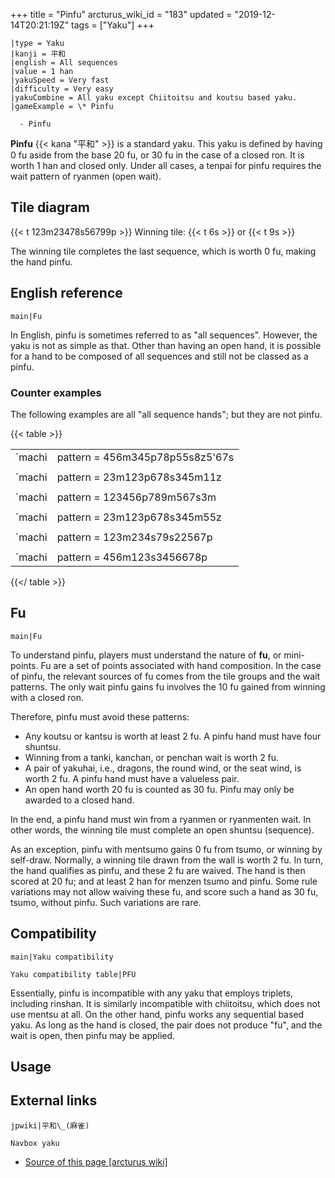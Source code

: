 +++
title = "Pinfu"
arcturus_wiki_id = "183"
updated = "2019-12-14T20:21:19Z"
tags = ["Yaku"]
+++

```yaku
|type = Yaku
|kanji = 平和
|english = All sequences
|value = 1 han
|yakuSpeed = Very fast
|difficulty = Very easy
|yakuCombine = All yaku except Chiitoitsu and koutsu based yaku.
|gameExample = \* Pinfu

  - Pinfu

```

**Pinfu** {{< kana "平和" >}} is a standard yaku. This yaku is defined by having 0 fu aside from the
base 20 fu, or 30 fu in the case of a closed ron. It is worth 1 han and closed only. Under all
cases, a tenpai for pinfu requires the wait pattern of ryanmen (open wait).

## Tile diagram

{{< t 123m23478s56799p >}} Winning tile: {{< t 6s >}} or {{< t 9s >}}

The winning tile completes the last sequence, which is worth 0 fu, making the hand pinfu.

## English reference

`main|Fu`

In English, pinfu is sometimes referred to as "all sequences". However, the yaku is not as simple as
that. Other than having an open hand, it is possible for a hand to be composed of all sequences and
still not be classed as a pinfu.

### Counter examples

The following examples are all "all sequence hands"; but they are not pinfu.

{{< table >}}

|                                                                             |                                                                                                                                                                                                                                                                  |
| --------------------------------------------------------------------------- | ---------------------------------------------------------------------------------------------------------------------------------------------------------------------------------------------------------------------------------------------------------------- |
| `machi|pattern = 456m345p78p55s8z5'67s|tilewaits = 69p|wait status = Agari` | Every tile group is a sequence, but this hand is open.                                                                                                                                                                                                           |
|                                                                             |                                                                                                                                                                                                                                                                  |
| `machi|pattern = 23m123p678s345m11z|tilewaits = 14m|wait status = Agari`    | The pair of east winds disqualifies the hand as pinfu for the dealer or for any player in the east round.                                                                                                                                                        |
|                                                                             |                                                                                                                                                                                                                                                                  |
| `machi|pattern = 123456p789m567s3m|tilewaits = 3m|wait status = Agari`      | The pair wait disqualifies this hand as pinfu.                                                                                                                                                                                                                   |
|                                                                             |                                                                                                                                                                                                                                                                  |
| `machi|pattern = 23m123p678s345m55z|tilewaits = 14m|wait status = Agari`    | The dragon pair does not qualify this hand as pinfu.                                                                                                                                                                                                             |
|                                                                             |                                                                                                                                                                                                                                                                  |
| `machi|pattern = 123m234s79s22567p|tilewaits = 8s|wait status = Agari`      | The middle wait does not qualify this hand as pinfu.                                                                                                                                                                                                             |
|                                                                             |                                                                                                                                                                                                                                                                  |
| `machi|pattern = 456m123s3456678p|tilewaits = 369p|wait status = Agari`     | This hand qualifies for pinfu using either 6-pin or 9-pin. However, the first tile, 3-pin, functions as tanki. Coupled with the 6-pin, it is on a 3-6 nobetan. Nevertheless, 6-pin still qualifies for pinfu, because the han increase takes precedence over fu. |

{{</ table >}}

## Fu

`main|Fu`

To understand pinfu, players must understand the nature of **fu**, or mini-points. Fu are a set of
points associated with hand composition. In the case of pinfu, the relevant sources of fu comes from
the tile groups and the wait patterns. The only wait pinfu gains fu involves the 10 fu gained from
winning with a closed ron.

Therefore, pinfu must avoid these patterns:

- Any koutsu or kantsu is worth at least 2 fu. A pinfu hand must have four shuntsu.
- Winning from a tanki, kanchan, or penchan wait is worth 2 fu.
- A pair of yakuhai, i.e., dragons, the round wind, or the seat wind, is worth 2 fu. A pinfu hand
  must have a valueless pair.
- An open hand worth 20 fu is counted as 30 fu. Pinfu may only be awarded to a closed hand.

In the end, a pinfu hand must win from a ryanmen or ryanmenten wait. In other words, the winning
tile must complete an open shuntsu (sequence).

As an exception, pinfu with mentsumo gains 0 fu from tsumo, or winning by self-draw. Normally, a
winning tile drawn from the wall is worth 2 fu. In turn, the hand qualifies as pinfu, and these 2 fu
are waived. The hand is then scored at 20 fu; and at least 2 han for menzen tsumo and pinfu. Some
rule variations may not allow waiving these fu, and score such a hand as 30 fu, tsumo, without
pinfu. Such variations are rare.

## Compatibility

`main|Yaku compatibility`

`Yaku compatibility table|PFU`

Essentially, pinfu is incompatible with any yaku that employs triplets, including rinshan. It is
similarly incompatible with chiitoitsu, which does not use mentsu at all. On the other hand, pinfu
works any sequential based yaku. As long as the hand is closed, the pair does not produce "fu", and
the wait is open, then pinfu may be applied.

## Usage

## External links

`jpwiki|平和\_(麻雀)`

`Navbox yaku`

- [Source of this page [arcturus wiki]](http://arcturus.su/wiki/Pinfu)
